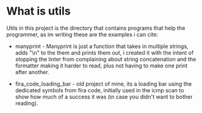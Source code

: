 # What is utils

Utils in this project is the directory that contains programs that help the programmer, as im writing these are the examples i can cite:

- manyprint - Manyprint is just a function that takes in multiple strings, adds "\n" to the them and prints them out, i created it with the intent of stopping the linter from complaining about string concatenation and the formatter making it harder to read, plus not having to make one print after another.

- fira_code_loading_bar - old project of mine, its a loading bar using the dedicated symbols from fira code, initially used in the icmp scan to show how much of a success it was (in case you didn't want to bother reading).
